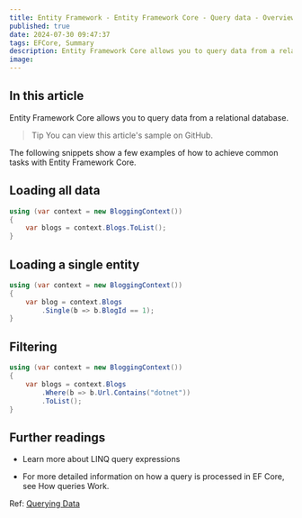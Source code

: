 ```yaml
---
title: Entity Framework - Entity Framework Core - Query data - Overview
published: true
date: 2024-07-30 09:47:37
tags: EFCore, Summary
description: Entity Framework Core allows you to query data from a relational database.
image:
---
```


## In this article

Entity Framework Core allows you to query data from a relational database.

> Tip
You can view this article's sample on GitHub.

The following snippets show a few examples of how to achieve common tasks with Entity Framework Core.

## Loading all data

```csharp
using (var context = new BloggingContext())
{
    var blogs = context.Blogs.ToList();
}
```

## Loading a single entity

```csharp
using (var context = new BloggingContext())
{
    var blog = context.Blogs
        .Single(b => b.BlogId == 1);
}
```

## Filtering

```csharp
using (var context = new BloggingContext())
{
    var blogs = context.Blogs
        .Where(b => b.Url.Contains("dotnet"))
        .ToList();
}
```

## Further readings

- Learn more about LINQ query expressions

- For more detailed information on how a query is processed in EF Core, see How queries Work.

Ref: [Querying Data](https://learn.microsoft.com/en-us/ef/core/querying/)